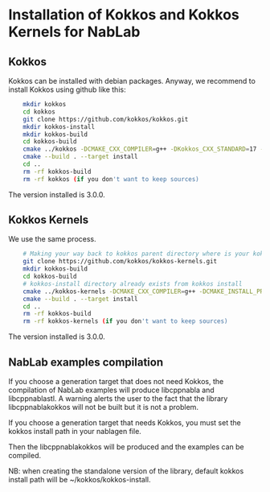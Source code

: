 # Installation of Kokkos and Kokkos Kernels for NabLab

## Kokkos

Kokkos can be installed with debian packages.
Anyway, we recommend to install Kokkos using github like this:
```bash
	mkdir kokkos
	cd kokkos
	git clone https://github.com/kokkos/kokkos.git
	mkdir kokkos-install
	mkdir kokkos-build
	cd kokkos-build
	cmake ../kokkos -DCMAKE_CXX_COMPILER=g++ -DKokkos_CXX_STANDARD=17 -DCMAKE_INSTALL_PREFIX=~/kokkos/kokkos-install -DKokkos_ENABLE_OPENMP=On -DKokkos_ENABLE_HWLOC=On
	cmake --build . --target install
	cd ..
	rm -rf kokkos-build
	rm -rf kokkos (if you don't want to keep sources)
```
The version installed is 3.0.0.

## Kokkos Kernels

We use the same process.
```bash
	# Making your way back to kokkos parent directory where is your kokkos install sub-directory
	git clone https://github.com/kokkos/kokkos-kernels.git
	mkdir kokkos-build
	cd kokkos-build
	# kokkos-install directory already exists from kokkos install
	cmake ../kokkos-kernels -DCMAKE_CXX_COMPILER=g++ -DCMAKE_INSTALL_PREFIX=~/kokkos/kokkos-install -DKokkos_ROOT=~/kokkos/kokkos-install
	cmake --build . --target install
	cd ..
	rm -rf kokkos-build
	rm -rf kokkos-kernels (if you don't want to keep sources)
```
The version installed is 3.0.0.

## NabLab examples compilation

If you choose a generation target that does not need Kokkos, the compilation of NabLab examples will produce libcppnabla and libcppnablastl.
A warning alerts the user to the fact that the library libcppnablakokkos will not be built but it is not a problem.

If you choose a generation target that needs Kokkos, you must set the kokkos install path in your nablagen file.

Then the libcppnablakokkos will be produced and the examples can be compiled.

 
NB: when creating the standalone version of the library, default kokkos install path will be ~/kokkos/kokkos-install.
